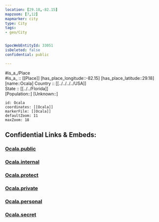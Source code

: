 ```yaml
---
location: [29.18,-82.15] 
mapzoom: [7,12] 
mapmarker: city 
type: City
tags:
- geo/City


SpocWebEntityId: 33051
isDeleted: false
confidential: public

---
```

#is_a_/Place  
#is_a_ :: [[Place]] 
[has_place_longitude::-82.15] 
[has_place_latitude::29.18] 
[name::Ocala] 
Country :: [[../../../../USA]]  
State :: [[../../Florida]]  
[Population::] 
[Unknown::] 


```leaflet
id: Ocala
coordinates: [[Ocala]] 
markerFile: [[Ocala]] 
defaultZoom: 11 
maxZoom: 18
```


## Confidential Links & Embeds: 

### [Ocala.public](/_public/\Earth\Continent\America~North\USA\USA~Eastern\Florida\counties~Florida\Marion,County\cities~MarionOcala.public.md) 

### [Ocala.internal](/_internal/\Earth\Continent\America~North\USA\USA~Eastern\Florida\counties~Florida\Marion,County\cities~MarionOcala.internal.md) 

### [Ocala.protect](/_protect/\Earth\Continent\America~North\USA\USA~Eastern\Florida\counties~Florida\Marion,County\cities~MarionOcala.protect.md) 

### [Ocala.private](/_private/\Earth\Continent\America~North\USA\USA~Eastern\Florida\counties~Florida\Marion,County\cities~MarionOcala.private.md) 

### [Ocala.personal](/_personal/\Earth\Continent\America~North\USA\USA~Eastern\Florida\counties~Florida\Marion,County\cities~MarionOcala.personal.md) 

### [Ocala.secret](/_secret/\Earth\Continent\America~North\USA\USA~Eastern\Florida\counties~Florida\Marion,County\cities~MarionOcala.secret.md)

